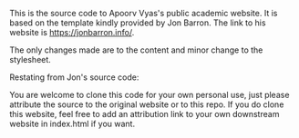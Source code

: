 This is the source code to Apoorv Vyas's public academic website. It is based on the template kindly provided by Jon Barron. The link to his website is https://jonbarron.info/. 

The only changes made are to the content and minor change to the stylesheet.

Restating from Jon's source code:

You are welcome to clone this code for your own personal use, just please attribute the source to the original website or to this repo. If you do clone this website, feel free to add an attribution link to your own downstream website in index.html if you want.
